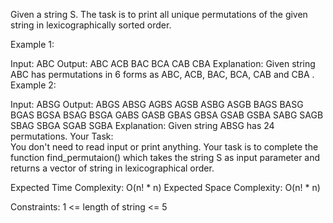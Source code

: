 Given a string S. The task is to print all unique permutations of the given string in lexicographically sorted order.

Example 1:

Input: ABC
Output:
ABC ACB BAC BCA CAB CBA
Explanation:
Given string ABC has permutations in 6 
forms as ABC, ACB, BAC, BCA, CAB and CBA .
Example 2:

Input: ABSG
Output:
ABGS ABSG AGBS AGSB ASBG ASGB BAGS 
BASG BGAS BGSA BSAG BSGA GABS GASB 
GBAS GBSA GSAB GSBA SABG SAGB SBAG 
SBGA SGAB SGBA
Explanation:
Given string ABSG has 24 permutations.
Your Task:  
You don't need to read input or print anything. Your task is to complete the function find_permutaion() which takes the string S as input parameter and returns a vector of string in lexicographical order.

Expected Time Complexity: O(n! * n)
Expected Space Complexity: O(n! * n)

Constraints:
1 <= length of string <= 5
